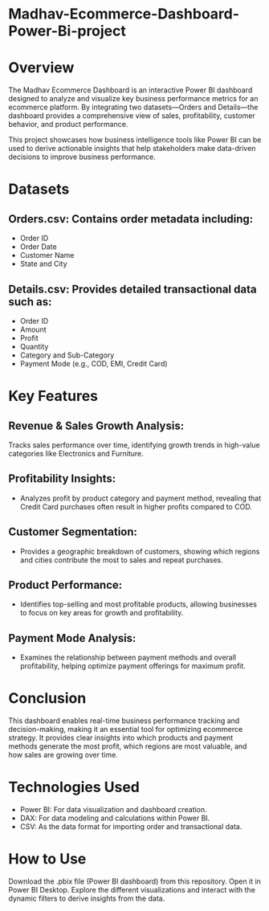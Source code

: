 # Madhav-Ecommerce-Dashboard-Power-Bi-project
# Overview
The Madhav Ecommerce Dashboard is an interactive Power BI dashboard designed to analyze and visualize key business performance metrics for an ecommerce platform. By integrating two datasets—Orders and Details—the dashboard provides a comprehensive view of sales, profitability, customer behavior, and product performance.

This project showcases how business intelligence tools like Power BI can be used to derive actionable insights that help stakeholders make data-driven decisions to improve business performance.
# Datasets
## Orders.csv: Contains order metadata including:
- Order ID
- Order Date
- Customer Name
- State and City
## Details.csv: Provides detailed transactional data such as:
- Order ID
- Amount
- Profit
- Quantity
- Category and Sub-Category
- Payment Mode (e.g., COD, EMI, Credit Card)
# Key Features
## Revenue & Sales Growth Analysis:
Tracks sales performance over time, identifying growth trends in high-value categories like Electronics and Furniture.
## Profitability Insights:
- Analyzes profit by product category and payment method, revealing that Credit Card purchases often result in higher profits compared to COD.
## Customer Segmentation:
- Provides a geographic breakdown of customers, showing which regions and cities contribute the most to sales and repeat purchases.
## Product Performance:
- Identifies top-selling and most profitable products, allowing businesses to focus on key areas for growth and profitability.
## Payment Mode Analysis:
- Examines the relationship between payment methods and overall profitability, helping optimize payment offerings for maximum profit.
# Conclusion
This dashboard enables real-time business performance tracking and decision-making, making it an essential tool for optimizing ecommerce strategy. It provides clear insights into which products and payment methods generate the most profit, which regions are most valuable, and how sales are growing over time.

# Technologies Used
- Power BI: For data visualization and dashboard creation.
- DAX: For data modeling and calculations within Power BI.
- CSV: As the data format for importing order and transactional data.
# How to Use
Download the .pbix file (Power BI dashboard) from this repository.
Open it in Power BI Desktop.
Explore the different visualizations and interact with the dynamic filters to derive insights from the data.
